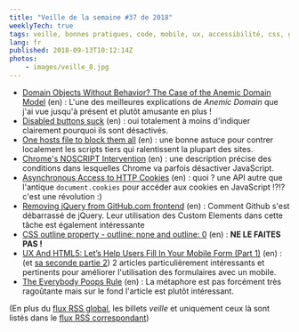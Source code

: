 ```yaml
---
title: "Veille de la semaine #37 de 2018"
weeklyTech: true
tags: veille, bonnes pratiques, code, mobile, ux, accessibilité, css, github, web components, cookie, http, javascript, chrome, performances, truc, html, domain driven design
lang: fr
published: 2018-09-13T10:12:14Z
photos:
    - images/veille_8.jpg
---
```

* [Domain Objects Without Behavior? The Case of the Anemic Domain Model](https://web-techno.net/anemic-domain-model/) (en)&nbsp;: L'une des meilleures explications de *Anemic Domain* que j'ai vue jusqu'à présent et plutôt amusante en plus&nbsp;!
* [Disabled buttons suck](https://axesslab.com/disabled-buttons-suck/?mc_cid=e96078d9b1&mc_eid=cc964d9825) (en)&nbsp;: oui totalement à moins d'indiquer clairement pourquoi ils sont désactivés.
* [One hosts file to block them all](https://borisschapira.com/2018/09/one-host-file-to-block-them-all/) (en)&nbsp;: une bonne astuce pour contrer localement les scripts tiers qui ralentissent la plupart des sites. 
* [Chrome's NOSCRIPT Intervention](https://timkadlec.com/remembers/2018-09-06-chromes-noscript-intervention/) (en)&nbsp;: une description précise des conditions dans lesquelles Chrome va parfois désactiver JavaScript.
* [Asynchronous Access to HTTP Cookies](https://developers.google.com/web/updates/2018/09/asynchronous-access-to-http-cookies) (en)&nbsp;: quoi ? une API autre que l'antique `document.cookies` pour accéder aux cookies en JavaScript !?!? c'est une révolution :)
* [Removing jQuery from GitHub.com frontend](https://githubengineering.com/removing-jquery-from-github-frontend/) (en)&nbsp;: Comment Github s'est débarrassé de jQuery. Leur utilisation des Custom Elements dans cette tâche est également intéressante
* [CSS outline property - outline: none and outline: 0](http://www.outlinenone.com/) (en)&nbsp;: **NE LE FAITES PAS&nbsp;!**
* [UX And HTML5: Let’s Help Users Fill In Your Mobile Form (Part 1)](https://www.smashingmagazine.com/2018/08/ux-html5-mobile-form-part-1/) (en)&nbsp;: (et [sa seconde partie 2](https://www.smashingmagazine.com/2018/08/ux-html5-mobile-form-part-2/)) 2 articles particulièrement intéressants et pertinents pour améliorer l'utilisation des formulaires avec un mobile.
* [The Everybody Poops Rule](http://rosstuck.com/the-everybody-poops-rule) (en)&nbsp;: La métaphore est pas forcément très ragoûtante mais sur le fond l'article est plutôt intéressant.


(En plus du [flux RSS global](/rss.xml), les billets *veille*
et uniquement ceux là sont listés dans le [flux RSS correspondant](/rss/veille.xml))
